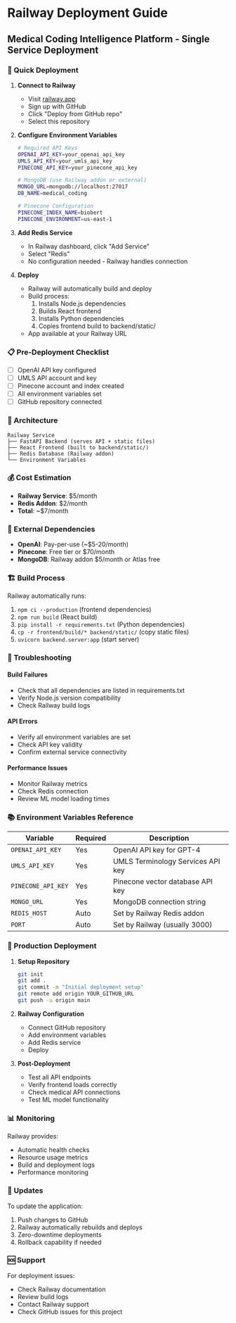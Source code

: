 # Railway Deployment Guide
## Medical Coding Intelligence Platform - Single Service Deployment

### 🚀 Quick Deployment

1. **Connect to Railway**
   - Visit [railway.app](https://railway.app)
   - Sign up with GitHub
   - Click "Deploy from GitHub repo"
   - Select this repository

2. **Configure Environment Variables**
   ```bash
   # Required API Keys
   OPENAI_API_KEY=your_openai_api_key
   UMLS_API_KEY=your_umls_api_key
   PINECONE_API_KEY=your_pinecone_api_key
   
   # MongoDB (use Railway addon or external)
   MONGO_URL=mongodb://localhost:27017
   DB_NAME=medical_coding
   
   # Pinecone Configuration
   PINECONE_INDEX_NAME=biobert
   PINECONE_ENVIRONMENT=us-east-1
   ```

3. **Add Redis Service**
   - In Railway dashboard, click "Add Service"
   - Select "Redis"
   - No configuration needed - Railway handles connection

4. **Deploy**
   - Railway will automatically build and deploy
   - Build process:
     1. Installs Node.js dependencies
     2. Builds React frontend
     3. Installs Python dependencies
     4. Copies frontend build to backend/static/
   - App available at your Railway URL

### 📋 Pre-Deployment Checklist

- [ ] OpenAI API key configured
- [ ] UMLS API account and key
- [ ] Pinecone account and index created
- [ ] All environment variables set
- [ ] GitHub repository connected

### 🔧 Architecture

```
Railway Service
├── FastAPI Backend (serves API + static files)
├── React Frontend (built to backend/static/)
├── Redis Database (Railway addon)
└── Environment Variables
```

### 💰 Cost Estimation

- **Railway Service**: $5/month
- **Redis Addon**: $2/month
- **Total**: ~$7/month

### 🔗 External Dependencies

- **OpenAI**: Pay-per-use (~$5-20/month)
- **Pinecone**: Free tier or $70/month
- **MongoDB**: Railway addon $5/month or Atlas free

### 🏗️ Build Process

Railway automatically runs:
1. `npm ci --production` (frontend dependencies)
2. `npm run build` (React build)
3. `pip install -r requirements.txt` (Python dependencies)
4. `cp -r frontend/build/* backend/static/` (copy static files)
5. `uvicorn backend.server:app` (start server)

### 🐛 Troubleshooting

#### Build Failures
- Check that all dependencies are listed in requirements.txt
- Verify Node.js version compatibility
- Check Railway build logs

#### API Errors
- Verify all environment variables are set
- Check API key validity
- Confirm external service connectivity

#### Performance Issues
- Monitor Railway metrics
- Check Redis connection
- Review ML model loading times

### 📚 Environment Variables Reference

| Variable | Required | Description |
|----------|----------|-------------|
| `OPENAI_API_KEY` | Yes | OpenAI API key for GPT-4 |
| `UMLS_API_KEY` | Yes | UMLS Terminology Services API key |
| `PINECONE_API_KEY` | Yes | Pinecone vector database API key |
| `MONGO_URL` | Yes | MongoDB connection string |
| `REDIS_HOST` | Auto | Set by Railway Redis addon |
| `PORT` | Auto | Set by Railway (usually 3000) |

### 🚀 Production Deployment

1. **Setup Repository**
   ```bash
   git init
   git add .
   git commit -m "Initial deployment setup"
   git remote add origin YOUR_GITHUB_URL
   git push -u origin main
   ```

2. **Railway Configuration**
   - Connect GitHub repository
   - Add environment variables
   - Add Redis service
   - Deploy

3. **Post-Deployment**
   - Test all API endpoints
   - Verify frontend loads correctly
   - Check medical API connections
   - Test ML model functionality

### 📊 Monitoring

Railway provides:
- Automatic health checks
- Resource usage metrics
- Build and deployment logs
- Performance monitoring

### 🔄 Updates

To update the application:
1. Push changes to GitHub
2. Railway automatically rebuilds and deploys
3. Zero-downtime deployments
4. Rollback capability if needed

### 🆘 Support

For deployment issues:
- Check Railway documentation
- Review build logs
- Contact Railway support
- Check GitHub issues for this project